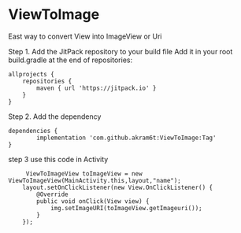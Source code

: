 # ViewToImage
East way to convert View into ImageView or Uri


Step 1. Add the JitPack repository to your build file
Add it in your root build.gradle at the end of repositories:

	allprojects {
		repositories {
			maven { url 'https://jitpack.io' }
		}
	}
  
  
Step 2. Add the dependency

	dependencies {
	        implementation 'com.github.akram6t:ViewToImage:Tag'
	}
  
  
  step 3 use this code in Activity
  
         ViewToImageView toImageView = new ViewToImageView(MainActivity.this,layout,"name");
        layout.setOnClickListener(new View.OnClickListener() {
            @Override
            public void onClick(View view) {
                img.setImageURI(toImageView.getImageuri());
            }
        });
